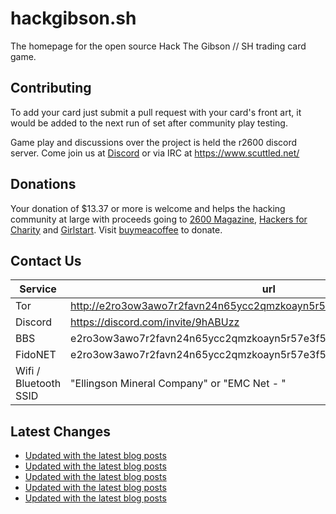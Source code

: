 # hackgibson.sh
The homepage for the open source Hack The Gibson // SH trading card game.


## Contributing

To add your card just submit a pull request with your card's front art, it would be added to the next run of set after community play testing.

Game play and discussions over the project is held the r2600 discord server. Come join us at [Discord](https://discord.com/invite/9hABUzz) or via IRC at https://www.scuttled.net/


## Donations

Your donation of $13.37 or more is welcome and helps the hacking community at large with proceeds going to [2600 Magazine](https://2600.com/), [Hackers for Charity](https://hackersforcharity.org) and [Girlstart](https://girlstart.org).  Visit [buymeacoffee](https://www.buymeacoffee.com/hackgibson.sh) to donate.


## Contact Us

Service | url
-|-
Tor | http://e2ro3ow3awo7r2favn24n65ycc2qmzkoayn5r57e3f56nvjwdcgg32ad.onion
Discord | https://discord.com/invite/9hABUzz
BBS | e2ro3ow3awo7r2favn24n65ycc2qmzkoayn5r57e3f56nvjwdcgg32ad.onion:23
FidoNET | e2ro3ow3awo7r2favn24n65ycc2qmzkoayn5r57e3f56nvjwdcgg32ad.onion:24554
Wifi / Bluetooth SSID | "Ellingson Mineral Company" or "EMC Net - <fidonet address>"

## Latest Changes
<!-- BLOG-POST-LIST:START -->
- [Updated with the latest blog posts](https://github.com/DFW2600/hackgibson.sh/commit/25bc930bc1c7e062d7c906e1a058c993fbac1eef)
- [Updated with the latest blog posts](https://github.com/DFW2600/hackgibson.sh/commit/b0844e21db6b26617f52c53da7ddb965a93e2259)
- [Updated with the latest blog posts](https://github.com/DFW2600/hackgibson.sh/commit/3cdf52bff70001f6210c8091de81fe13110e294f)
- [Updated with the latest blog posts](https://github.com/DFW2600/hackgibson.sh/commit/086f2b07b1875f4b3df012e6afb7a3f88bf1df28)
- [Updated with the latest blog posts](https://github.com/DFW2600/hackgibson.sh/commit/1a2a3e2f22af7452463feac1581ee585c504409b)
<!-- BLOG-POST-LIST:END -->
